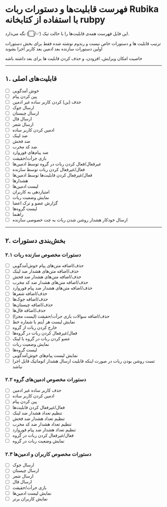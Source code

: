# فهرست قابلیت‌ها و دستورات ربات Rubika با استفاده از کتابخانه rubpy

این فایل فهرست همه‌ی قابلیت‌ها را با حالت تیک (✅/⬜) نگه می‌دارد.

ترتیب قابلیت ها و دستورات خاص نیست و رندوم نوشته شده فقط برای بخش دستورات اولین دستورات سازنده بعد ادمین بعد کاربر اجرا بشوند


خاصیت امکان ویرایش، افزودن، و حذف کردن قابلیت ها برای بعد داشته باشه

---

## ۱. قابلیت‌های اصلی

- [ ] خوش آمدگویی
- [ ] پین کردن پیام
- [ ] حذف (بن) کردن کاربر ساده غیر ادمین
- [ ] ارسال جوک
- [ ] ارسال چیستان
- [ ] ارسال فال
- [ ] ارسال شعر
- [ ] ادمین کردن کاربر ساده
- [ ] ضد لینک
- [ ] ضد فحش
- [ ] ضد کد مخرب
- [ ] ضد پیام‌های فوروارد
- [ ] بازی جرأت/حقیقت
- [ ] غیرفعال/فعال کردن ربات در گروه توسط ادمین‌ها
- [ ] فعال/غیرفعال کردن ربات توسط سازنده
- [ ] فعال/غیرفعال کردن قابلیت‌ها توسط ادمین‌ها
- [ ] هشدارها
- [ ] لیست ادمین‌ها
- [ ] امتیازدهی به کاربران
- [ ] نمایش وضعیت ربات
- [ ] گزارش عضو و ترک اعضا
- [ ] لیست گروه‌ها
- [ ] راهنما
- [ ] ارسال خودکار هشدار روشن شدن ربات به چت خصوصی سازنده

---

## ۲. بخش‌بندی دستورات

### ۲.۱ دستورات مخصوص سازنده ربات

- [ ] حذف/اضافه متن‌های پیام خوش‌آمدگویی  
- [ ] حذف/اضافه متن‌های هشدار ضد لینک  
- [ ] حذف/اضافه متن‌های هشدار ضد فحش  
- [ ] حذف/اضافه متن‌های هشدار ضد کد مخرب  
- [ ] حذف/اضافه متن‌های هشدار ضد پیام فوروارد  
- [ ] حذف/اضافه شعرها  
- [ ] حذف/اضافه جوک‌ها  
- [ ] حذف/اضافه چیستان‌ها  
- [ ] حذف/اضافه فال‌ها  
- [ ] حذف/اضافه سوالات بازی جرأت/حقیقت (لیست مجزا)  
- [ ] نمایش لیست هر آیتم با شماره خط  
- [ ] خارج کردن ربات از گروه  
- [ ] فعال/غیرفعال کردن ربات در گروه‌ها  
- [ ] عضو کردن ربات در گروه با لینک  
- [ ] نمایش وضعیت ربات  
- [ ] لیست گروه‌ها  
- [ ] نمایش لیست پیام‌های خوش‌آمدگویی  
- [ ] تست روشن بودن ربات در صورت اینکه قابلیت ارسال هشدار اتوماتیک قابل اجرا نباشد

### ۲.۲ دستورات مخصوص ادمین‌های گروه

- [ ] حذف کاربر ساده غیر ادمین  
- [ ] ادمین کردن کاربر ساده  
- [ ] پین کردن پیام  
- [ ] فعال/غیرفعال کردن قابلیت‌ها  
- [ ] تنظیم تعداد هشدار ضد لینک  
- [ ] تنظیم تعداد هشدار ضد فحش  
- [ ] تنظیم تعداد هشدار ضد کد مخرب  
- [ ] تنظیم تعداد هشدار ضد پیام فوروارد  
- [ ] فعال/غیرفعال کردن ربات در گروه  
- [ ] نمایش وضعیت ربات در گروه  

### ۲.۳ دستورات مخصوص کاربران و ادمین‌ها

- [ ] ارسال جوک  
- [ ] ارسال چیستان  
- [ ] ارسال شعر  
- [ ] ارسال فال  
- [ ] بازی جرأت/حقیقت  
- [ ] نمایش لیست ادمین‌ها  
- [ ] نمایش کاربران برتر
